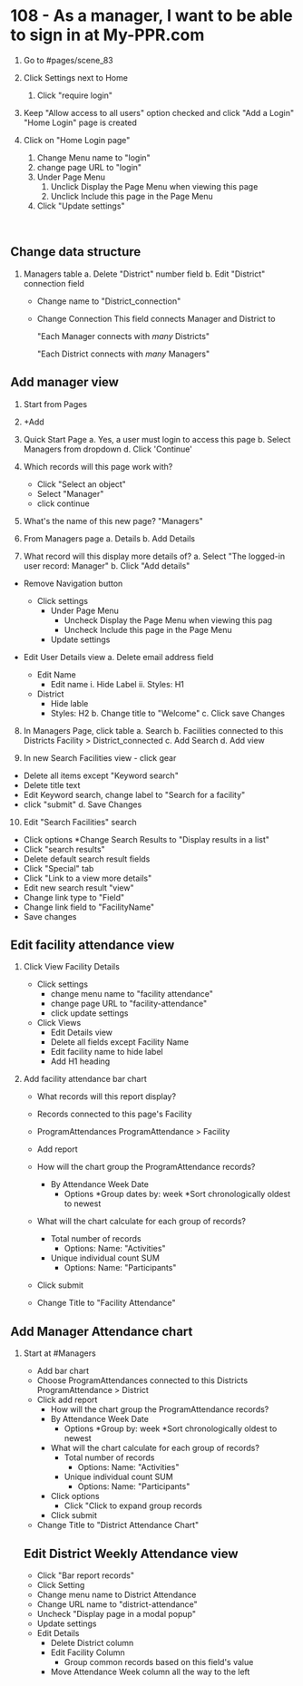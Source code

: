 # 108 - As a manager, I want to be able to sign in at My-PPR.com
1. Go to #pages/scene_83
2. Click Settings next to Home
   1. Click "require login"
3. Keep "Allow access to all users" option checked and click "Add a Login"
   "Home Login" page is created
4. Click on "Home Login page"
   1. Change Menu name to "login"
   2. change page URL to "login"
   3. Under Page Menu
      1. Unclick Display the Page Menu when viewing this page
      2. Unclick Include this page in the Page Menu
   4. Click "Update settings"

   ​

## Change data structure
1. Managers table
    a. Delete "District" number field
    b. Edit "District" connection field
    * Change name to "District_connection"
    * Change 
      Connection This field connects Manager and District to

        "Each Manager connects with *many* Districts"

        "Each District connects with *many* Managers"

## Add manager view
1. Start from Pages
2. +Add
3. Quick Start Page
  a. Yes, a user must login to access this page
  b. Select Managers from dropdown
  d. Click 'Continue'
4. Which records will this page work with?
    * Click "Select an object"
    * Select "Manager"
    * click continue
5. What's the name of this new page?
    "Managers"

6. From Managers page
  a. Details
  b. Add Details

7. What record will this display more details of?
    a. Select "The logged-in user record: Manager"
    b. Click "Add details"

* Remove Navigation button
    * Click settings
        * Under Page Menu
            * Uncheck Display the Page Menu when viewing this pag
            * Uncheck Include this page in the Page Menu
        * Update settings

* Edit User Details view
    a. Delete email address field
    * Edit Name
        * Edit name
            i. Hide Label
            ii. Styles: H1 
    * District
        * Hide lable
        * Styles: H2
          b. Change title to "Welcome"
          c. Click save Changes

8. In Managers Page, click table
  a. Search
  b. Facilities connected to this Districts Facility > District_connected
  c. Add Search
  d. Add view

9. In new Search Facilities view - click gear
  * Delete all items except "Keyword search"
  * Delete title text
  * Edit Keyword search, change label to "Search for a facility"
  * click "submit"
    d. Save Changes

10. Edit "Search Facilities" search
   * Click options
       *Change Search Results to "Display results in a list"
   * Click "search results"
   * Delete default search result fields
   * Click "Special" tab
   * Click "Link to a view more details"
   * Edit new search result "view"
   * Change link type to "Field"
   * Change link field to "FacilityName"
   * Save changes

## Edit facility attendance view

1.  Click View Facility Details
    * Click settings
        * change menu name to "facility attendance"
        * change page URL to "facility-attendance"
        * click update settings
    * Click Views
        * Edit Details view
        * Delete all fields except Facility Name
        * Edit facility name to hide label
        * Add H1 heading

2.  Add facility attendance bar chart
    * What records will this report display?
    * Records connected to this page's Facility
    * ProgramAttendances ProgramAttendance > Facility
    * Add report

    * How will the chart group the ProgramAttendance records?
        * By Attendance Week Date
            * Options
                *Group dates by: week
                *Sort chronologically oldest to newest
    * What will the chart calculate for each group of records?
        * Total number of records
            * Options: Name: "Activities"
        * Unique individual count SUM
            * Options: Name: "Participants"
    * Click submit
    * Change Title to "Facility Attendance"

## Add Manager Attendance chart
1. Start at #Managers
    * Add bar chart
    * Choose ProgramAttendances connected to this Districts ProgramAttendance > District
    * Click add report
        * How will the chart group the ProgramAttendance records?
        * By Attendance Week Date
            * Options
                *Group by: week
                *Sort chronologically oldest to newest
        * What will the chart calculate for each group of records?
            * Total number of records
                * Options: Name: "Activities"
            * Unique individual count SUM
                * Options: Name: "Participants"
        * Click options
            * Click "Click to expand group records
        * Click submit
    * Change Title to "District Attendance Chart"

    ## Edit District Weekly Attendance view
    * Click "Bar report records"
    * Click Setting
    * Change menu name to District Attendance
    * Change URL name to "district-attendance"
    * Uncheck "Display page in a modal popup"
    * Update settings
    * Edit Details
        * Delete District column
        * Edit Facility Column
            * Group common records based on this field's value
        * Move Attendance Week column all the way to the left
